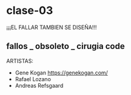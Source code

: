 # clase-03

¡¡¡EL FALLAR TAMBIEN SE DISEÑA!!!

## fallos _ obsoleto _ cirugia code

ARTISTAS:

* Gene Kogan  https://genekogan.com/
* Rafael Lozano
* Andreas Refsgaard

